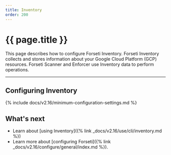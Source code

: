```yaml
---
title: Inventory
order: 200
---
```


# {{ page.title }}

This page describes how to configure Forseti Inventory. Forseti
Inventory collects and stores information about your Google Cloud Platform
(GCP) resources. Forseti Scanner and Enforcer use Inventory data to
perform operations.

---

## Configuring Inventory

{% include docs/v2.16/minimum-configuration-settings.md %}

## What's next

* Learn about [using Inventory]({% link _docs/v2.16/use/cli/inventory.md %})
* Learn more about [configuring Forseti]({% link _docs/v2.16/configure/general/index.md %}).
